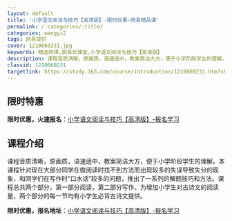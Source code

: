 ```yaml
---
layout: default
title: '小学语文阅读与技巧【高清版】-限时优惠-网易精品课'
permalink: /:categories/:title/
categories: wangyi2
tags: 网易提供
cover: 1210069231.jpg
keywords: 精选网课,网易云课堂,小学语文阅读与技巧【高清版】
description: 课程音质清晰，原画质，语速适中，教案简洁大方，便于小学阶段学生的理解。本课程针对现在大部分同学在做阅读时找不到方法而出现
classid: 1210069231
targetlink: https://study.163.com/course/introduction/1210069231.htm?share=1&shareId=1025206652&utm_campaign=share&utm_medium=iphoneShare&utm_source=&utm_u=1025206652
---
```


## 限时特惠

**限时优惠，火速报名**：[小学语文阅读与技巧【高清版】-报名学习](https://study.163.com/course/introduction/1210069231.htm?share=1&shareId=1025206652&utm_campaign=share&utm_medium=iphoneShare&utm_source=&utm_u=1025206652)

## 课程介绍

课程音质清晰，原画质，语速适中，教案简洁大方，便于小学阶段学生的理解。本课程针对现在大部分同学在做阅读时找不到方法而出现较多的失误导致失分的现象，和同学们在写作时“口水话”较多的问题，推出了一系列的解题技巧和方法。课程总共两个部分，第一部分阅读，第二部分写作。为增加小学生对古诗文的阅读量，两个部分的每一节均有小学生必背古诗文提供。

**限时优惠，报名地址**：[小学语文阅读与技巧【高清版】-报名学习](https://study.163.com/course/introduction/1210069231.htm?share=1&shareId=1025206652&utm_campaign=share&utm_medium=iphoneShare&utm_source=&utm_u=1025206652)

